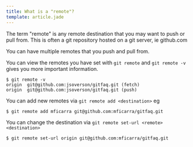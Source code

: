 ```yaml
---
title: What is a "remote"?
template: article.jade
---
```


The term "remote" is any remote destination that you may want to push or pull from. This is often a git
repository hosted on a git server, ie github.com

You can have multiple remotes that you push and pull from.

You can view the remotes you have set with `git remote` and `git remote -v` gives you more important information.

```
$ git remote -v
origin	git@github.com:jsoverson/gitfaq.git (fetch)
origin	git@github.com:jsoverson/gitfaq.git (push)
```

You can add new remotes via `git remote add <destination>` eg

```
$ git remote add mficarra git@github.com:mficarra/gitfaq.git
```

You can change the destination via `git remote set-url <remote> <destination>`

```
$ git remote set-url origin git@github.com:mficarra/gitfaq.git
```
